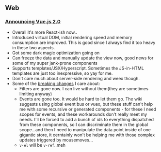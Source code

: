 ## Web

### [Announcing Vue.js 2.0](https://medium.com/the-vue-point/announcing-vue-js-2-0-8af1bde7ab9#.119frupmo)

* Overall it's more React-ish now..
* Introduced virtual DOM, initial rendering speed and memory consumption are improved. This is good since I always find it too heavy in these two aspects.
* Got some dark magic optimization going on
* Can freeze the data and manually update the view now, good news for some of my super jank-prone components
* Supports templates/JSX/Hyperscript. Sometimes the JS-in-HTML templates are just too inexpressive, so yay for me.
* Don't care much about server-side rendering and weex though.
* Some of the [breaking changes](https://github.com/vuejs/vue/wiki/2.0-features) I care about:
  * Filters are gone now. I can live without them(they are sometimes limiting anyway)
  * Events are gone too. It would be hard to let them go. The wiki suggests using global event bus or vuex, but these stuff can't help me with some recursive or generated components - for these I need scopes for events, and these workarounds don't really meet my needs. I'll be forced to add a bunch of ids to everything dispatched from these components, so I can discriminate them in the global scope...and then I need to manipulate the data point inside of one gigantic store, it cerntainly won't be helping me with those complex updates triggered by mousemoves...
  * `v-el` will be `v-ref`..meh
